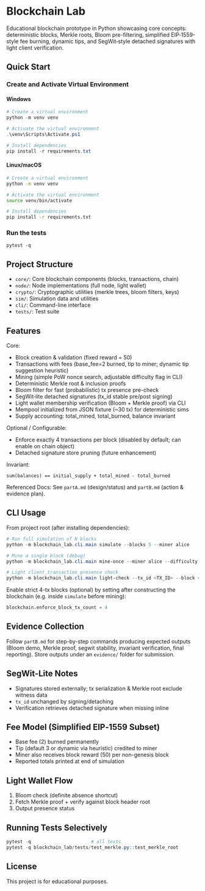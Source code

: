 # Blockchain Lab

Educational blockchain prototype in Python showcasing core concepts: deterministic blocks, Merkle roots, Bloom pre-filtering, simplified EIP‑1559-style fee burning, dynamic tips, and SegWit‑style detached signatures with light client verification.

## Quick Start

### Create and Activate Virtual Environment

#### Windows
```powershell
# Create a virtual environment
python -m venv venv

# Activate the virtual environment
.\venv\Scripts\Activate.ps1

# Install dependencies
pip install -r requirements.txt
```

#### Linux/macOS
```bash
# Create a virtual environment
python -m venv venv

# Activate the virtual environment
source venv/bin/activate

# Install dependencies
pip install -r requirements.txt
```

### Run the tests
```
pytest -q
```

## Project Structure

- `core/`: Core blockchain components (blocks, transactions, chain)
- `node/`: Node implementations (full node, light wallet)
- `crypto/`: Cryptographic utilities (merkle trees, bloom filters, keys)
- `sim/`: Simulation data and utilities
- `cli/`: Command-line interface
- `tests/`: Test suite

## Features

Core:
- Block creation & validation (fixed reward = 50)
- Transactions with fees (base_fee=2 burned, tip to miner; dynamic tip suggestion heuristic)
- Mining (simple PoW nonce search, adjustable difficulty flag in CLI)
- Deterministic Merkle root & inclusion proofs
- Bloom filter for fast (probabilistic) tx presence pre-check
- SegWit‑lite detached signatures (tx_id stable pre/post signing)
- Light wallet membership verification (Bloom + Merkle proof) via CLI
- Mempool initialized from JSON fixture (~30 tx) for deterministic sims
- Supply accounting: total_mined, total_burned, balance invariant

Optional / Configurable:
- Enforce exactly 4 transactions per block (disabled by default; can enable on chain object)
- Detached signature store pruning (future enhancement)

Invariant:
```
sum(balances) == initial_supply + total_mined - total_burned
```

Referenced Docs: See `partA.md` (design/status) and `partB.md` (action & evidence plan).

## CLI Usage

From project root (after installing dependencies):

```powershell
# Run full simulation of N blocks
python -m blockchain_lab.cli.main simulate --blocks 5 --miner alice

# Mine a single block (debug)
python -m blockchain_lab.cli.main mine-once --miner alice --difficulty 3

# Light client transaction presence check
python -m blockchain_lab.cli.main light-check --tx_id <TX_ID> --block <INDEX>
```

Enable strict 4-tx blocks (optional) by setting after constructing the blockchain (e.g. inside `simulate` before mining):
```python
blockchain.enforce_block_tx_count = 4
```

## Evidence Collection

Follow `partB.md` for step-by-step commands producing expected outputs (Bloom demo, Merkle proof, segwit stability, invariant verification, final reporting). Store outputs under an `evidence/` folder for submission.

## SegWit-Lite Notes
- Signatures stored externally; tx serialization & Merkle root exclude witness data
- `tx_id` unchanged by signing/detaching
- Verification retrieves detached signature when missing inline

## Fee Model (Simplified EIP‑1559 Subset)
- Base fee (2) burned permanently
- Tip (default 3 or dynamic via heuristic) credited to miner
- Miner also receives block reward (50) per non-genesis block
- Reported totals printed at end of simulation

## Light Wallet Flow
1. Bloom check (definite absence shortcut)
2. Fetch Merkle proof + verify against block header root
3. Output presence status

## Running Tests Selectively
```powershell
pytest -q                      # all tests
pytest -q blockchain_lab/tests/test_merkle.py::test_merkle_root
```

## License

This project is for educational purposes.
